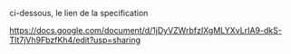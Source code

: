 ci-dessous, le lien de la specification

https://docs.google.com/document/d/1jDyVZWrbfzIXgMLYXvLrIA9-dkS-Tlt7jVh9FbzfKh4/edit?usp=sharing
